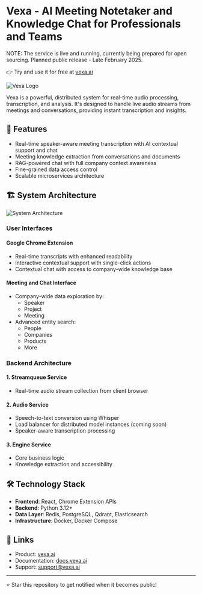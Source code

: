 # Vexa - AI Meeting Notetaker and Knowledge Chat for Professionals and Teams

NOTE: The service is live and running, currently being prepared for open sourcing. Planned public release - Late February 2025.

👉 Try and use it for free at [vexa.ai](https://vexa.ai)

![Vexa Logo](assets/logo-placeholder.png)

Vexa is a powerful, distributed system for real-time audio processing, transcription, and analysis. It's designed to handle live audio streams from meetings and conversations, providing instant transcription and insights.

## 🚀 Features

- Real-time speaker-aware meeting transcription with AI contextual support and chat
- Meeting knowledge extraction from conversations and documents 
- RAG-powered chat with full company context awareness
- Fine-grained data access control
- Scalable microservices architecture

## 🏗 System Architecture

![System Architecture](assets/architecture-placeholder.png)

### User Interfaces

#### Google Chrome Extension
- Real-time transcripts with enhanced readability
- Interactive contextual support with single-click actions
- Contextual chat with access to company-wide knowledge base

#### Meeting and Chat Interface
- Company-wide data exploration by:
  - Speaker
  - Project
  - Meeting
- Advanced entity search:
  - People
  - Companies
  - Products
  - More

### Backend Architecture

#### 1. Streamqueue Service
- Real-time audio stream collection from client browser

#### 2. Audio Service
- Speech-to-text conversion using Whisper
- Load balancer for distributed model instances (coming soon)
- Speaker-aware transcription processing

#### 3. Engine Service
- Core business logic
- Knowledge extraction and accessibility

## 🛠 Technology Stack

- **Frontend**: React, Chrome Extension APIs
- **Backend**: Python 3.12+
- **Data Layer**: Redis, PostgreSQL, Qdrant, Elasticsearch
- **Infrastructure**: Docker, Docker Compose

## 🔗 Links

- Product: [vexa.ai](https://vexa.ai)
- Documentation: [docs.vexa.ai](https://docs.vexa.ai)
- Support: support@vexa.ai

---

⭐ Star this repository to get notified when it becomes public!
